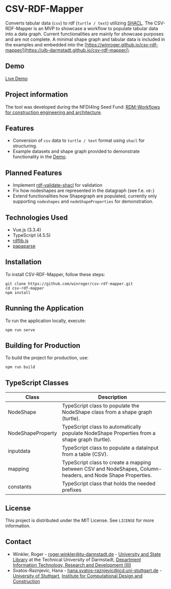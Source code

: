 # CSV-RDF-Mapper

Converts tabular data (`csv`) to rdf (`turtle / text`) utilizing [SHACL](https://www.w3.org/TR/shacl/). The CSV-RDF-Mapper is an MVP to showcase a workflow to populate tabular data into a data graph. Current functionalities are mainly for showcase purposes and are not complete. A minimal shape graph and tabular data is included in the examples and embedded into the [https://winroger.github.io/csv-rdf-mapper/](https://ulb-darmstadt.github.io/csv-rdf-mapper/).

## Demo

[Live Demo]([https://winroger.github.io/csv-rdf-mapper/](https://ulb-darmstadt.github.io/csv-rdf-mapper/))

## Project information

The tool was developed during the NFDI4Ing Seed Fund: [RDM-Workflows for construction engineering and architecture](https://doi.org/10.5281/zenodo.7802981).

## Features

- Conversion of `csv` data to `turtle / text` format using `shacl` for structuring.
- Example datasets and shape graph provided to demonstrate functionality in the [Demo](https://winroger.github.io/csv-rdf-mapper/).

## Planned Features

- Implement [rdf-validate-shacl](https://github.com/zazuko/rdf-validate-shacl) for validation
- Fix how nodeshapes are represented in the datagraph (see f.e. `n0:`)
- Extend functionalities how Shapegraph are populated, currently only supporting `nodeshapes` and `nodeShapeProperties` for demonstration.

## Technologies Used

- Vue.js (3.3.4)
- TypeScript (4.5.5)
- [rdflib.js](https://www.npmjs.com/package/rdflib)
- [papaparse](https://www.npmjs.com/package/papaparse)

## Installation

To install CSV-RDF-Mapper, follow these steps:
```console
git clone https://github.com/winroger/csv-rdf-mapper.git
cd csv-rdf-mapper
npm install
```

## Running the Application

To run the application locally, execute:
```console
npm run serve
```

## Building for Production

To build the project for production, use:
```console
npm run build
```

## TypeScript Classes

| Class             | Description |
|-------------------|-------------|
| NodeShape         | TypeScript class to populate the NodeShape class from a shape graph (turtle). |
| NodeShapeProperty | TypeScript class to automatically populate NodeShape Properties from a shape graph (turtle). |
| inputdata         | TypeScript class to populate a dataInput from a table (CSV). |
| mapping           | TypeScript class to create a mapping between CSV and NodeShapes, Column-headers, and Node Shape Properties. |
| constants         | TypeScript class that holds the needed prefixes |



## License

This project is distributed under the MIT License. See `LICENSE` for more information.

## Contact

- Winkler, Roger - [roger.winkler@tu-darmstadt.de](mailto:roger.winkler@tu-darmstadt.de) - [University and State Library](https://www.ulb.tu-darmstadt.de/) at the Technical University of Darmstadt, [Department Information Technology, Research and Development (III)](https://www.ulb.tu-darmstadt.de/die_bibliothek/ueberuns/organisation/abteilung_iii/index.en.jsp)
- Svatos-Raznjevic, Hana - [hana.svatos-raznjevic@icd.uni-stuttgart.de](mailto:hana.svatos-raznjevic@icd.uni-stuttgart.de) - [University of Stuttgart](https://www.uni-stuttgart.de/en/), [Institute for Computational Design and Construction](https://www.icd.uni-stuttgart.de)
